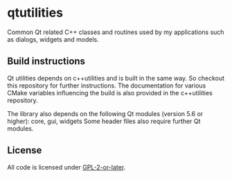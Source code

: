 # qtutilities
Common Qt related C++ classes and routines used by my applications such as dialogs, widgets and models.

## Build instructions
Qt utilities depends on c++utilities and is built in the same way. So checkout this repository for further
instructions. The documentation for various CMake variables influencing the build is also provided in the
c++utilities repository.

The library also depends on the following Qt modules (version 5.6 or higher): core, gui, widgets
Some header files also require further Qt modules.

## License
All code is licensed under [GPL-2-or-later](LICENSE).
